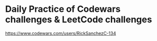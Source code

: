 # Daily Practice of Codewars challenges & LeetCode challenges



https://www.codewars.com/users/RickSanchezC-134
